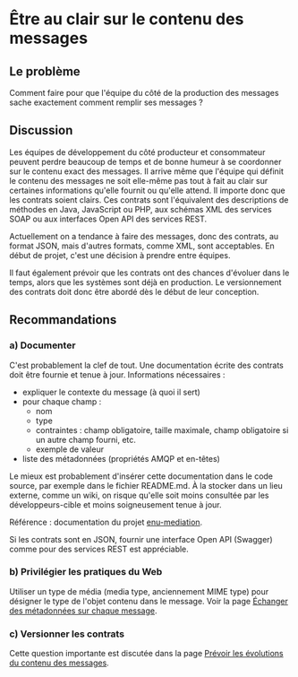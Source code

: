 # Être au clair sur le contenu des messages

## Le problème

Comment faire pour que l'équipe du côté de la production des messages sache exactement comment remplir
ses messages ?

## Discussion

Les équipes de développement du côté producteur et consommateur peuvent perdre beaucoup de temps et de
bonne humeur à se coordonner sur le contenu exact des messages.
Il arrive même que l'équipe qui définit le contenu des messages ne soit elle-même pas tout à fait au
clair sur certaines informations qu'elle fournit ou qu'elle attend.
Il importe donc que les contrats soient clairs.
Ces contrats sont l'équivalent des descriptions de méthodes en Java, JavaScript ou PHP, aux schémas XML
des services SOAP ou aux interfaces Open API des services REST.

Actuellement on a tendance à faire des messages, donc des contrats, au format JSON, mais d'autres
formats, comme XML, sont acceptables.
En début de projet, c'est une décision à prendre entre équipes.

Il faut également prévoir que les contrats ont des chances d'évoluer dans le temps, alors que les
systèmes sont déjà en production.
Le versionnement des contrats doit donc être abordé dès le début de leur conception.

## Recommandations

### a) Documenter

C'est probablement la clef de tout. Une documentation écrite des contrats doit être fournie et tenue à jour.
Informations nécessaires :

- expliquer le contexte du message (à quoi il sert)
- pour chaque champ :
  - nom
  - type
  - contraintes : champ obligatoire, taille maximale, champ obligatoire si un autre champ fourni, etc.
  - exemple de valeur
- liste des métadonnées (propriétés AMQP et en-têtes)

Le mieux est probablement d'insérer cette documentation dans le code source, par exemple dans le fichier
README.md.
À la stocker dans un lieu externe, comme un wiki, on risque qu'elle soit moins consultée par les
développeurs-cible et moins soigneusement tenue à jour.

Référence : documentation du projet
[enu-mediation](https://github.com/Espace-numerique-de-l-usager/enu-mediation/blob/master/docs/messages.md).

Si les contrats sont en JSON, fournir une interface Open API (Swagger) comme pour des services REST est
appréciable.

### b) Privilégier les pratiques du Web

Utiliser un type de média (media type, anciennement MIME type) pour désigner le type de l'objet contenu
dans le message.
Voir la page
[Échanger des métadonnées sur chaque message](echanger_des_metadonnees.md).

### c) Versionner les contrats

Cette question importante est discutée dans la page
[Prévoir les évolutions du contenu des messages](prevoir_les_evolutions_des_messages.md).
